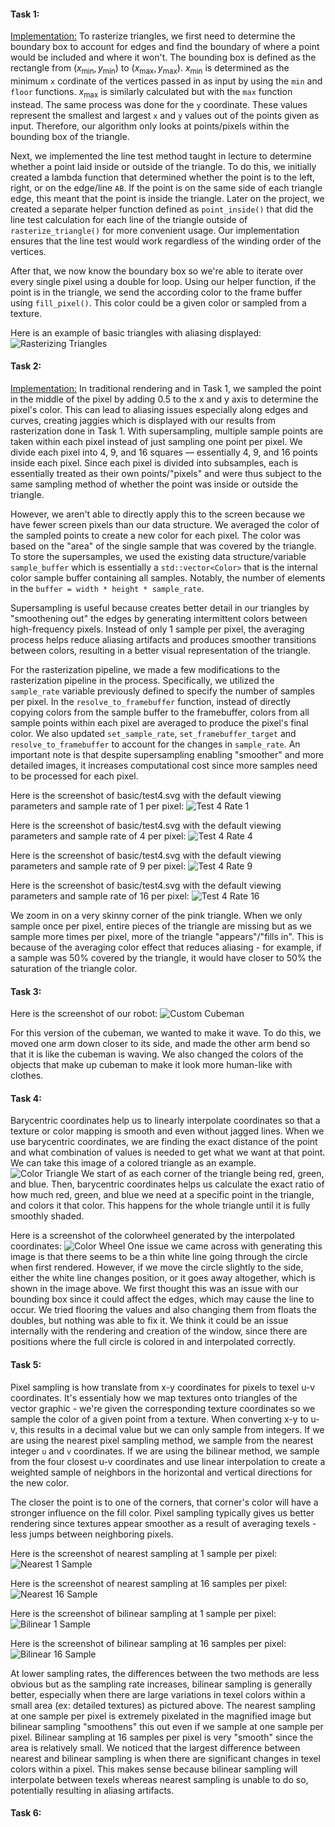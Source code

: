 #### Task 1:  
<u>Implementation:</u> 
To rasterize triangles, we first need to determine the boundary box to account for edges and find the boundary of where a point would be included and where it won't. The bounding box is defined as the rectangle from $(x_{\text{min}}, y_{\text{min}})$ to $(x_{\text{max}}, y_{\text{max}})$. $x_{\text{min}}$ is determined as the minimum `x` cordinate of the vertices passed in as input by using the `min` and `floor` functions. $x_{\text{max}}$ is similarly calculated but with the `max` function instead. The same process was done for the `y` coordinate. These values represent the smallest and largest `x` and `y` values out of the points given as input. Therefore, our algorithm only looks at points/pixels within the bounding box of the triangle.

Next, we implemented the line test method taught in lecture to determine whether a point laid inside or outside of the triangle. To do this, we initially created a lambda function that determined whether the point is to the left, right, or on the edge/line `AB`. If the point is on the same side of each triangle edge, this meant that the point is inside the triangle. Later on the project, we created a separate helper function defined as `point_inside()` that did the line test calculation for each line of the triangle outside of `rasterize_triangle()` for more convenient usage. Our implementation ensures that the line test would work regardless of the winding order of the vertices.

After that, we now know the boundary box so we're able to iterate over every single pixel using a double for loop. Using our helper function, if the point is in the triangle, we send the according color to the frame buffer using `fill_pixel()`. This color could be a given color or sampled from a texture.

Here is an example of basic triangles with aliasing displayed:
![Rasterizing Triangles](/docs/images/task1_image.png "Rasterizing Triangles")

#### Task 2:
<u>Implementation:</u> 
In traditional rendering and in Task 1, we sampled the point in the middle of the pixel by adding 0.5 to the x and y axis to determine the pixel's color. This can lead to aliasing issues especially along edges and curves, creating jaggies which is displayed with our results from rasterization done in Task 1. With supersampling, multiple sample points are taken within each pixel instead of just sampling one point per pixel. We divide each pixel into 4, 9, and 16 squares — essentially 4, 9, and 16 points inside each pixel. Since each pixel is divided into subsamples, each is essentially treated as their own points/"pixels" and were thus subject to the same sampling method of whether the point was inside or outside the triangle.

However, we aren't able to directly apply this to the screen because we have fewer screen pixels than our data structure. We averaged the color of the sampled points to create a new color for each pixel. The color was based on the "area" of the single sample that was covered by the triangle. To store the supersamples, we used the existing data structure/variable `sample_buffer` which is essentially a `std::vector<Color>` that is the internal color sample buffer containing all samples. Notably, the number of elements in the `buffer = width * height * sample_rate`. 

Supersampling is useful because creates better detail in our triangles by "smoothening out" the edges by generating intermittent colors between high-frequency pixels. Instead of only 1 sample per pixel, the averaging process helps reduce aliasing artifacts and produces smoother transitions between colors, resulting in a better visual representation of the triangle. 

For the rasterization pipeline, we made a few modifications to the rasterization pipeline in the process. Specifically, we utilized the `sample_rate` variable previously defined to specify the number of samples per pixel. In the `resolve_to_framebuffer` function, instead of directly copying colors from the sample buffer to the framebuffer, colors from all sample points within each pixel are averaged to produce the pixel's final color. We also updated `set_sample_rate`, `set_framebuffer_target` and `resolve_to_framebuffer` to account for the changes in `sample_rate`. An important note is that despite supersampling enabling "smoother" and more detailed images, it increases computational cost since more samples need to be processed for each pixel.

Here is the screenshot of basic/test4.svg with the default viewing parameters and sample rate of 1 per pixel:
![Test 4 Rate 1](/docs/images/basic:test4.svg_rate1.png "Rate 1")

Here is the screenshot of basic/test4.svg with the default viewing parameters and sample rate of 4 per pixel:
![Test 4 Rate 4](/docs/images/basic:test4.svg_rate4.png "Rate 4")

Here is the screenshot of basic/test4.svg with the default viewing parameters and sample rate of 9 per pixel:
![Test 4 Rate 9](/docs/images/basic:test4.svg_rate9.png "Rate 9")

Here is the screenshot of basic/test4.svg with the default viewing parameters and sample rate of 16 per pixel:
![Test 4 Rate 16](/docs/images/basic:test4.svg_rate16.png "Rate 16")

We zoom in on a very skinny corner of the pink triangle. When we only sample once per pixel, entire pieces of the triangle are missing but as we sample more times per pixel, more of the triangle "appears"/"fills in". This is because of the averaging color effect that reduces aliasing - for example, if a sample was 50% covered by the triangle, it would have closer to 50% the saturation of the triangle color. 

#### Task 3:
Here is the screenshot of our robot:
![Custom Cubeman](/docs/images/robot_image.png "Our Cubeman")

For this version of the cubeman, we wanted to make it wave. To do this, we moved one arm down closer to its side, and made the other arm bend so that it is like the cubeman is waving. We also changed the colors of the objects that make up cubeman to make it look more human-like with clothes.

#### Task 4:
Barycentric coordinates help us to linearly interpolate coordinates so that a texture or color mapping is smooth and even without jagged lines. When we use barycentric coordinates, we are finding the exact distance of the point and what combination of values is needed to get what we want at that point. We can take this image of a colored triangle as an example.
![Color Triangle](/docs/images/triangle_color.png "Color Triangle")
We start of as each corner of the triangle being red, green, and blue. Then, barycentric coordinates helps us calculate the exact ratio of how much red, green, and blue we need at a specific point in the triangle, and colors it that color. This happens for the whole triangle until it is fully smoothly shaded.

Here is a screenshot of the colorwheel generated by the interpolated coordinates:
![Color Wheel](/docs/images/colorwheel.png "Color Wheel")
One issue we came across with generating this image is that there seems to be a thin white line going through the circle when first rendered. However, if we move the circle slightly to the side, either the white line changes position, or it goes away altogether, which is shown in the image above. We first thought this was an issue with our bounding box since it could affect the edges, which may cause the line to occur. We tried flooring the values and also changing them from floats the doubles, but nothing was able to fix it. We think it could be an issue internally with the rendering and creation of the window, since there are positions where the full circle is colored in and interpolated correctly.

#### Task 5:
Pixel sampling is how translate from x-y coordinates for pixels to texel u-v coordinates. It's essentialy how we map textures onto triangles of the vector graphic - we're given the corresponding texture coordinates so we sample the color of a given point from a texture. When converting x-y to u-v, this results in a decimal value but we can only sample from integers. If we are using the nearest pixel sampling method, we sample from the nearest integer `u` and `v` coordinates. If we are using the bilinear method, we sample from the four closest u-v coordinates and use linear interpolation to create a weighted sample of neighbors in the horizontal and vertical directions for the new color. 

The closer the point is to one of the corners, that corner's color will have a stronger influence on the fill color. Pixel sampling typically gives us better rendering since textures appear smoother as a result of averaging texels - less jumps between neighboring pixels. 

Here is the screenshot of nearest sampling at 1 sample per pixel:
![Nearest 1 Sample](/docs/images/task5_nearest_1_sample.png "Nearest: 1 Sample Per Pixel")

Here is the screenshot of nearest sampling at 16 samples per pixel:
![Nearest 16 Sample](/docs/images/task5_nearest_16_samples.png "Nearest: 16 Samples Per Pixel")

Here is the screenshot of bilinear sampling at 1 sample per pixel:
![Bilinear 1 Sample](/docs/images/task5_bilinear_1_sample.png "Bilinear: 1 Sample Per Pixel")

Here is the screenshot of bilinear sampling at 16 samples per pixel:
![Bilinear 16 Sample](/docs/images/task5_bilinear_16_samples.png "Bilinear: 16 Samples Per Pixel")

At lower sampling rates, the differences between the two methods are less obvious but as the sampling rate increases, bilinear sampling is generally better, especially when there are large variations in texel colors within a small area (ex: detailed textures) as pictured above. The nearest sampling at one sample per pixel is extremely pixelated in the magnified image but bilinear sampling "smoothens" this out even if we sample at one sample per pixel. Bilinear sampling at 16 samples per pixel is very "smooth" since the area is relatively small. We noticed that the largest difference between nearest and bilinear sampling is when there are significant changes in texel colors within a pixel. This makes sense because bilinear sampling will interpolate between texels whereas nearest sampling is unable to do so, potentially resulting in aliasing artifacts. 

#### Task 6:
